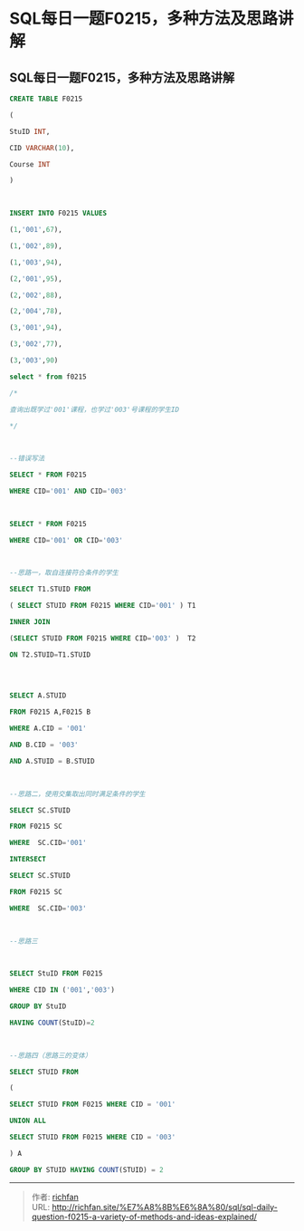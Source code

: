 # SQL每日一题F0215，多种方法及思路讲解

## SQL每日一题F0215，多种方法及思路讲解
```sql
CREATE TABLE F0215

(

StuID INT,

CID VARCHAR(10),

Course INT

)

  

INSERT INTO F0215 VALUES

(1,'001',67),

(1,'002',89),

(1,'003',94),

(2,'001',95),

(2,'002',88),

(2,'004',78),

(3,'001',94),

(3,'002',77),

(3,'003',90)

select * from f0215

/*

查询出既学过'001'课程，也学过'003'号课程的学生ID

*/

  

--错误写法

SELECT * FROM F0215

WHERE CID='001' AND CID='003'

  

SELECT * FROM F0215

WHERE CID='001' OR CID='003'

  

--思路一，取自连接符合条件的学生

SELECT T1.STUID FROM

( SELECT STUID FROM F0215 WHERE CID='001' ) T1

INNER JOIN

(SELECT STUID FROM F0215 WHERE CID='003' )  T2  

ON T2.STUID=T1.STUID

  
  

SELECT A.STUID

FROM F0215 A,F0215 B

WHERE A.CID = '001'

AND B.CID = '003'

AND A.STUID = B.STUID

  

--思路二，使用交集取出同时满足条件的学生

SELECT SC.STUID

FROM F0215 SC

WHERE  SC.CID='001'

INTERSECT

SELECT SC.STUID

FROM F0215 SC

WHERE  SC.CID='003'

  

--思路三

  

SELECT StuID FROM F0215

WHERE CID IN ('001','003')

GROUP BY StuID

HAVING COUNT(StuID)=2

  

--思路四（思路三的变体）

SELECT STUID FROM

(

SELECT STUID FROM F0215 WHERE CID = '001'

UNION ALL

SELECT STUID FROM F0215 WHERE CID = '003'

) A

GROUP BY STUID HAVING COUNT(STUID) = 2
```

---

> 作者: [richfan](https://richfan.site/)  
> URL: http://richfan.site/%E7%A8%8B%E6%8A%80/sql/sql-daily-question-f0215-a-variety-of-methods-and-ideas-explained/  

